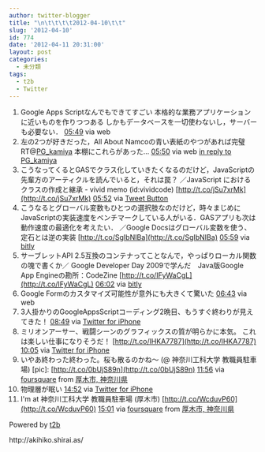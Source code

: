 ```yaml
---
author: twitter-blogger
title: "\n\t\t\t\t2012-04-10\t\t"
slug: '2012-04-10'
id: 774
date: '2012-04-11 20:31:00'
layout: post
categories:
  - 未分類
tags:
  - t2b
  - Twitter
---
```


<div xmlns:georss="http://www.georss.org/georss">

1.  <span><span>Google Apps Scriptなんでもできてすごい 本格的な業務アプリケーションに近いものを作りつつある しかもデータベースを一切使わないし，サーバーも必要ない．</span> <span>[<span>05:49</span>](http://twitter.com/o_ob/status/189756937812971520) <span>via web</span></span></span>
2.  <span><span>左の2つが好きだった，All About Namcoの青い表紙のやつがあれば完璧 RT@[PG_kamiya](http://twitter.com/PG_kamiya "PG_kamiya") 本棚にこれらがあった…</span> <span>[<span>05:50</span>](http://twitter.com/o_ob/status/189757233045831680) <span>via web</span> [in reply to PG_kamiya](http://twitter.com/PG_kamiya/status/189756957614288896)</span></span>
3.  <span><span>こうなってくるとGASでクラス化していきたくなるのだけど，JavaScriptの先輩方のアーティクルを読んでいると，それは罠？ ／JavaScript におけるクラスの作成と継承 - vivid memo (id:vividcode) [http://t.co/jSu7xrMk](http://t.co/jSu7xrMk)</span> <span>[<span>05:52</span>](http://twitter.com/o_ob/status/189757686504624128) <span>via [Tweet Button](http://twitter.com/tweetbutton)</span></span></span>
4.  <span><span>こうなるとグローバル変数もひとつの選択肢なのだけど，時々まじめにJavaScriptの実装速度をベンチマークしている人がいる．GASアプリも次は動作速度の最適化を考えたい． ／Google Docsはグローバル変数を使う、定石とは逆の実装 [http://t.co/SgIbNIBa](http://t.co/SgIbNIBa)</span> <span>[<span>05:59</span>](http://twitter.com/o_ob/status/189759489958871042) <span>via [bitly](http://bit.ly)</span></span></span>
5.  <span><span>サーブレットAPI 2.5互換のコンテナってことなんで，やっぱりローカル関数の塊で書くか／ Google Developer Day 2009で学んだ　Java版Google App Engineの勘所：CodeZine [http://t.co/IFyWaCgL](http://t.co/IFyWaCgL)</span> <span>[<span>06:02</span>](http://twitter.com/o_ob/status/189760342220472320) <span>via [bitly](http://bit.ly)</span></span></span>
6.  <span><span>Google Formのカスタマイズ可能性が意外にも大きくて驚いた</span> <span>[<span>06:43</span>](http://twitter.com/o_ob/status/189770535775903744) <span>via web</span></span></span>
7.  <span><span>3人掛かりのGoogleAppsScriptコーディング2晩目、もうすぐ終わりが見えてきた！</span> <span>[<span>08:49</span>](http://twitter.com/o_ob/status/189802388096417794) <span>via [Twitter for iPhone](http://twitter.com/#!/download/iphone)</span></span></span>
8.  <span><span>ミリオンアーサー、戦闘シーンのグラフィックスの質が明らかに本気。 これは楽しい仕事になりそうだ！ [http://t.co/lHKA7787](http://t.co/lHKA7787)</span> <span>[<span>10:05</span>](http://twitter.com/o_ob/status/189821331225841664) <span>via [Twitter for iPhone](http://twitter.com/#!/download/iphone)</span></span></span>
9.  <span><span>いやあ終わった終わった。桜も散るのかね〜 (@ 神奈川工科大学 教職員駐車場) [pic]: [http://t.co/0bUjS89n](http://t.co/0bUjS89n)</span> <span>[<span>11:56</span>](http://twitter.com/o_ob/status/189849283070140416) <span>via [foursquare](http://foursquare.com)</span> from [厚木市, 神奈川県<span></span>](http://maps.google.com/maps?q=35.48737940,139.34368054)</span></span>
10.  <span><span>物理層が眠い</span> <span>[<span>14:52</span>](http://twitter.com/o_ob/status/189893708257312768) <span>via [Twitter for iPhone](http://twitter.com/#!/download/iphone)</span></span></span>
11.  <span><span>I'm at 神奈川工科大学 教職員駐車場 (厚木市) [http://t.co/WcduvP60](http://t.co/WcduvP60)</span> <span>[<span>15:01</span>](http://twitter.com/o_ob/status/189895973391183872) <span>via [foursquare](http://foursquare.com)</span> from [厚木市, 神奈川県<span></span>](http://maps.google.com/maps?q=35.48737940,139.34368054)</span></span>

</div>

Powered by [t2b](http://t2b.utilz.jp/)

<div>http://akihiko.shirai.as/</div>